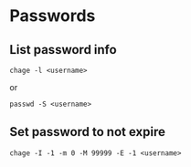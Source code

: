 # Passwords

## List password info

`chage -l <username>`

or

`passwd -S <username>`

## Set password to not expire

`chage -I -1 -m 0 -M 99999 -E -1 <username>`